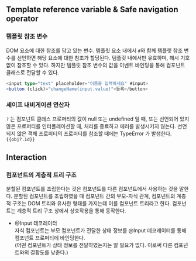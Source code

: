 ## Template reference variable & Safe navigation operator

### 템플릿 참조 변수  
DOM 요소에 대한 참조를 담고 있는 변수. 템플릿 요소 내에서 `#`와 함께 템플릿 참조 변수를 선언하면 해당 요소에 대한 참조가 할당된다. 템플릿 내에서만 유효하며, 해시 기호 없이 참조할 수 있다. 하지만 템플릿 참조 변수의 값을 이벤트 바인딩을 통해 컴포넌트 클래스로 전달할 수 있다.  
```typescript
<input type="text" placeholder="이름을 입력하세요" #input>
<button (click)="changeName(input.value)">등록</button>
```  

### 세이프 내비게이션 연산자  
`?` 는 컴포넌트 클래스 프로퍼티의 값이 null 또는 undefined 일 때, 또는 선언되어 있지 않은 프로퍼티를 인터폴레이션할 때, 처리를 종료하고 에러를 발생시키지 않는다. 선언되지 않은 객체 프로퍼티의 프로퍼티를 참조할 때에는 TypeError 가 발생한다.  
`{{obj?.id}}`  


## Interaction  

### 컴포넌트의 계층적 트리 구조  
분할된 컴포넌트를 조립한다는 것은 컴포넌트를 다른 컴포넌트에서 사용하는 것을 말한다. 분할된 컴포넌트를 조립하였을 때 컴포넌트 간의 부모-자식 관계, 컴포넌트의 계층적 구조는 DOM 트리와 유사한 형태를 가지는데 이를 컴포넌트 트리라고 한다. 컴포넌트는 계층적 트리 구조 상에서 상호작용을 통해 동작한다.  

- @Input 데코레이터  
  자식 컴포넌트는 부모 컴포넌트가 전달한 상태 정보를 @Input 데코레이터를 통해 컴포넌트 프로퍼티에 바인딩한다.  
  (어떤 컴포넌트가 상태 정보를 전달하였는지는 알 필요가 없다. 이로써 다른 컴포넌트와의 결합도를 낮춘다.)  
